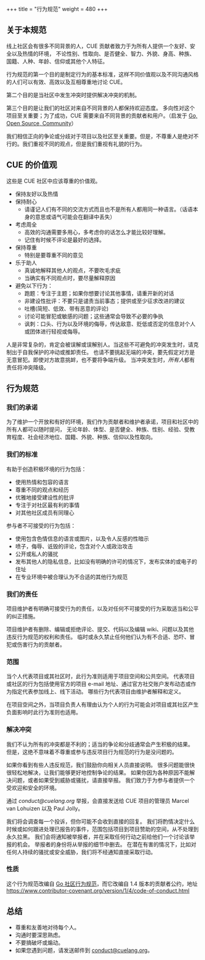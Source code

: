 +++ 
title = "行为规范"
weight = 480 
+++

<h2 id="about">关于本规范</h2>

<p>
线上社区会有很多不同背景的人，CUE 贡献者致力于为所有人提供一个友好、安全以及热情的环境，
不论性别、性取向、是否健全、智力、外貌、身高、种族、国籍、人种、年龄、信仰或其他个人特征。
</p>

<p>
行为规范的第一个目的是制定行为的基本标准，这样不同价值观以及不同沟通风格的人们可以有效、高效以及互相尊重地讨论 CUE。
</p>

<p>
第二个目的是当社区中发生冲突时提供解决冲突的机制。
</p>

<p>
第三个目的是让我们的社区对来自不同背景的人都保持欢迎态度。
多向性对这个项目至关重要；为了成功，CUE 需要来自不同背景的贡献者和用户。（启发于 <a href="https://blog.golang.org/open-source">Go, Open Source, Community</a>）
</p>

<p>
我们相信正向的争论或分歧对于项目以及社区至关重要。但是，不尊重人是绝对不行的。我们重视不同的观点，但是我们重视有礼貌的行为。
</p>

<h2 id="values">CUE 的价值观</h2>

<p>
这些是 CUE 社区中应该尊重的价值观。
</p>

<ul>
<li>保持友好以及热情
<li>保持耐心
    <ul>
        <li>请谨记人们有不同的交流方式而且也不是所有人都用同一种语言。（话语本身的意思或语气可能会在翻译中丢失）
    </ul>
<li>考虑周全
    <ul>
    <li>高效的沟通需要多用心，多考虑你的话怎么才能比较好理解。
    <li>记住有时候不评论是最好的选择。
    </ul>
<li>保持尊重
    <ul>
    <li>特别是要尊重不同的意见
    </ul>
<li>乐于助人
    <ul>
    <li>真诚地解释其他人的观点，不要吹毛求疵
    <li>当确实有不同观点时，要尽量解释原因
    </ul>
<li>避免以下行为：
    <ul>
    <li>跑题：专注于主题；如果你想要讨论其他事情，请重开新的对话
    <li>非建设性批评：不要只是谴责当前事态；提供或至少征求改进的建议
    <li>吐槽(简短、低效、带有恶意的评论)
    <li>讨论可能冒犯或敏感的问题；这些通常会导致不必要的争执
    <li>讽刺：口头、行为以及环境的侮辱，传达敌意、贬低或否定的信息对个人或团体进行轻视或侮辱。
    </ul>
</ul>

<p>
人是非常复杂的，肯定会被误解或误解别人。当这些不可避免的冲突发生时，请克制出于自我保护的冲动或推卸责任。
也请不要挑起无端的冲突，要先假定对方是无意冒犯。即使对方故意挑衅，也不要将争端升级。
当冲突发生时，<i>所有人</i>都有责任将冲突降级。
</p>

<h2 id="code">行为规范</h2>

<h3 id="our-pledge">我们的承诺</h3>

<p>
为了维护一个开放和有好的环境，我们作为贡献者和维护者承诺，项目和社区中的所有人都可以随时提问，
无论年龄、体型、是否健全、种族、性别、经验、受教育程度、社会经济地位、国籍、外貌、种族、信仰以及性取向。
</p>

<h3 id="our-standards">我们的标准</h3>

<p>有助于创造积极环境的行为包括：</p>

<ul>
<li>使用热情和包容的语言</li>
<li>尊重不同的观点和经历</li>
<li>优雅地接受建设性的批评</li>
<li>专注于对社区最有利的事情</li>
<li>对其他社区成员有同理心</li>
</ul>

<p>参与者不可接受的行为包括：</p>

<ul> 
<li>使用包含色情信息的语言或图片，以及令人反感的性暗示</li>
<li>喷子，侮辱、诋毁的评论，包含对个人或政治攻击</li>
<li>公开或私人的骚扰</li>
<li>发布其他人的隐私信息，比如没有明确的许可的情况下，发布实体的或电子的住址</li>
<li>在专业环境中被合理认为不合适的其他行为规范</li>
</ul>

<h3 id="our-responsibilities">我们的责任</h3>

<p>
项目维护者有明确可接受行为的责任，以及对任何不可接受的行为采取适当和公平的纠正措施。
</p>

<p>
项目维护者有删除、编辑或拒绝评论、提交、代码以及编辑 wiki、问题以及其他违反行为规范的权利和责任。
临时或永久禁止任何他们认为有不合适、恐吓、冒犯或伤害行为的贡献者。
</p>

<h3 id="scope">范围</h3>

<p>
当个人代表项目或其社区时，此行为准则适用于项目空间和公共空间。
代表项目或社区的行为包括使用官方的项目 e-mail 地址、通过官方社交账户发布动态或作为指定代表参加线上、线下活动。
哪些行为代表项目由维护者解释和定义。
</p>

<p>
在项目空间之外，当项目负责人有理由认为个人的行为可能会对项目或其社区产生负面影响时此行为准则也适用。
</p>

<h3 id="conflict-resolution">解决冲突</h3>

<p>
我们不认为所有的冲突都是不利的；适当的争论和分歧通常会产生积极的结果。
但是，这绝不意味着不尊重或参与违反项目行为规范的行为是没问题的。
</p>

<p>
如果你看到有些人违反规范，我们鼓励你向相关人员直接说明。
很多问题能很快很轻松地解决，让我们能够更好地控制争论的结果。
如果你因为各种原因不能解决问题，或者如果受到威胁或骚扰，请直接举报。
我们致力于为参与者提供一个受欢迎和安全的环境。
</p>

<p id="reporting">
通过 <i>conduct@cuelang.org</i> 举报，会直接发送给 CUE 项目的管理员 Marcel van Lohuizen 以及 Paul Jolly。
</p>

<p>
我们将会调查每一个投诉，但你可能不会收到直接的回复。
我们将酌情决定什么时候或如何跟进处理已报告的事件，范围包括项目到项目赞助的空间，从不处理到永久拉黑。
我们会将通知被举报者，并在采取任何行动之前给他们一个讨论该举报的机会。
举报者的身份将从举报的细节中删去。
在潜在有害的情况下，比如对任何人持续的骚扰或安全威胁，我们将不经通知直接采取行动。
</p>

<h3 id="attribution">性质</h3>

<p>
这个行为规范改编自 <a href="https://golang.org/conduct">Go 社区行为规范</a>，而它改编自 1.4 版本的贡献者公约，地址 <a href="https://www.contributor-covenant.org/version/1/4/code-of-conduct.html">https://www.contributor-covenant.org/version/1/4/code-of-conduct.html</a>
</p>

<h2 id="summary">总结</h2>

<ul>
<li>尊重和友善地对待每个人。
<li>沟通时要深思熟虑。
<li>不要搞破坏或煽动。
<li>如果您遇到问题，请发送邮件到 <a href="mailto:conduct@cuelang.org">conduct@cuelang.org</a>。
</ul>

